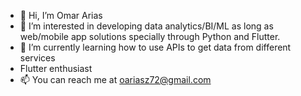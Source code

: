 - 👋 Hi, I’m Omar Arias
- 👀 I’m interested in developing data analytics/BI/ML as long as web/mobile app solutions specially through Python and Flutter.
- 🌱 I’m currently learning how to use APIs to get data from different services
- Flutter enthusiast
- 📫 You can reach me at oariasz72@gmail.com

<!---
oariasz/oariasz is a ✨ special ✨ repository because its `README.md` (this file) appears on your GitHub profile.
You can click the Preview link to take a look at your changes.
--->

